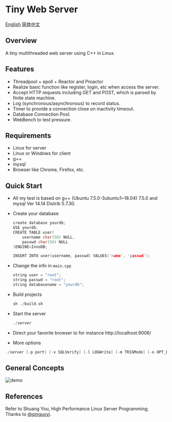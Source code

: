 
Tiny Web Server
====
[English](./README-EN.md) [简体中文](./README-CN.md)

Overview
----
A tiny multithreaded web server using C++ in Linux.

Features
----
- Threadpool + epoll + Reactor and Proactor
- Realize basic function like register, login, etc when access the server.
- Accept HTTP requests including GET and POST, which is parsed by finite state machine.
- Log (synchronous/asynchronous) to record status.
- Timer to provide a connection close on inactivity timeout. 
- Database Connection Pool.
- WebBench to test pressure.

Requirements
----
- Linux for server
- Linux or Windows for client
- g++
- mysql
- Browser like Chrome, Firefox, etc.

Quick Start
----
- All my test is based on g++ (Ubuntu 7.5.0-3ubuntu1~18.04) 7.5.0 and mysql Ver 14.14 Distrib 5.7.30. 
- Create your database
    ```C++
    create database yourdb;
    USE yourdb;
    CREATE TABLE user(
        username char(50) NULL,
        passwd char(50) NULL
    )ENGINE=InnoDB;

    INSERT INTO user(username, passwd) VALUES('name', 'passwd');
    ```
- Change the info in `main.cpp`
    ```C++
    string user = "root";
    string passwd = "root";
    string databasename = "yourdb";
    ```
- Build projects

    ```C++
    sh ./build.sh
    ```
- Start the server

    ```C++
    ./server
    ```
- Direct your favorite browser to for instance http://localhost:9006/

- More options

```C++
./server [-p port] [-v SQLVerify] [-l LOGWrite] [-m TRIGMode] [-o OPT_LINGER] [-s sql_num] [-t thread_num] [-c close_log] [-a actor_model]
```

General Concepts
----
![demo](./root/screenCAP.gif)

References
----
Refer to Shuang You, High Performance Linux Server Programming;  
Thanks to [@qinguoyi](https://github.com/qinguoyi/TinyWebServer/).

